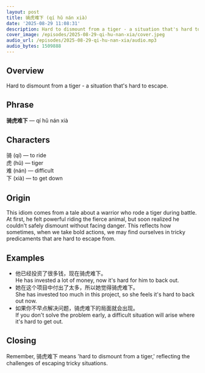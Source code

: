 ```yaml
---
layout: post
title: 骑虎难下 (qí hǔ nán xià)
date: '2025-08-29 11:08:31'
description: Hard to dismount from a tiger - a situation that's hard to escape.
cover_image: /episodes/2025-08-29-qi-hu-nan-xia/cover.jpeg
audio_url: /episodes/2025-08-29-qi-hu-nan-xia/audio.mp3
audio_bytes: 1509888
---
```


## Overview
Hard to dismount from a tiger - a situation that's hard to escape.

## Phrase
**骑虎难下** — qí hǔ nán xià
## Characters


骑 (qí) — to ride  
虎 (hǔ) — tiger  
难 (nán) — difficult  
下 (xià) — to get down


## Origin
This idiom comes from a tale about a warrior who rode a tiger during battle. At first, he felt powerful riding the fierce animal, but soon realized he couldn't safely dismount without facing danger. This reflects how sometimes, when we take bold actions, we may find ourselves in tricky predicaments that are hard to escape from.

## Examples
- 他已经投资了很多钱，现在骑虎难下。<br>He has invested a lot of money, now it's hard for him to back out.
- 她在这个项目中付出了太多，所以她觉得骑虎难下。<br>She has invested too much in this project, so she feels it's hard to back out now.
- 如果你不早点解决问题，骑虎难下的局面就会出现。<br>If you don't solve the problem early, a difficult situation will arise where it's hard to get out.

## Closing
Remember, 骑虎难下 means 'hard to dismount from a tiger,' reflecting the challenges of escaping tricky situations.
